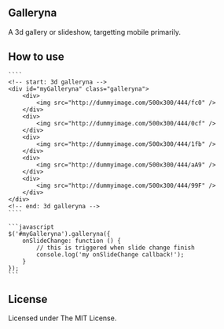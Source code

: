 ## Galleryna

A 3d gallery or slideshow, targetting mobile primarily.

## How to use

	````
	<!-- start: 3d galleryna -->
	<div id="myGalleryna" class="galleryna">
		<div>
			<img src="http://dummyimage.com/500x300/444/fc0" />
		</div>
		<div>
			<img src="http://dummyimage.com/500x300/444/0cf" />
		</div>
		<div>
			<img src="http://dummyimage.com/500x300/444/1fb" />
		</div>
		<div>
			<img src="http://dummyimage.com/500x300/444/aA9" />
		</div>
		<div>
			<img src="http://dummyimage.com/500x300/444/99F" />
		</div>
	</div>
	<!-- end: 3d galleryna -->
	````

	```javascript
	$('#myGalleryna').galleryna({
		onSlideChange: function () {
			// this is triggered when slide change finish
			console.log('my onSlideChange callback!');
		}
	});
	```

## License

Licensed under The MIT License.